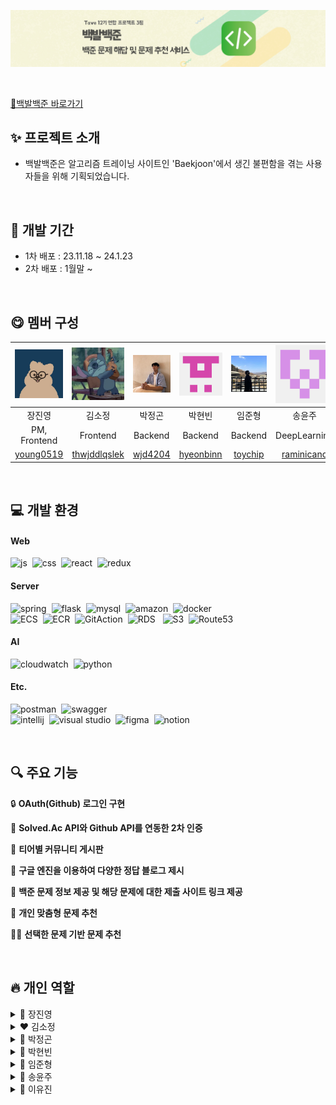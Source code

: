 ![poster](./img/백발백준로고.png)

<br>

[📌백발백준 바로가기](https://100shot.net)
<br>

## ✨ 프로젝트 소개 

- 백발백준은 알고리즘 트레이닝 사이트인 'Baekjoon'에서 생긴 불편함을 겪는 사용자들을 위해 기획되었습니다.
<br>

## 📆 개발 기간
* 1차 배포 : 23.11.18 ~ 24.1.23
* 2차 배포 : 1월말 ~
<br>

## 😋 멤버 구성

| ![장진영](./img/깃허브_장진영.png)  | ![스티치](./img/스티치11.jpg)|![박정곤](./img/깃허브_박정곤2.png)| ![박현빈](./img/깃허브_박현빈.png)  | ![임준형](./img/깃허브_임준형.png)   |  ![송윤주](./img/깃허브_송윤주.png) |  ![이유진](./img/깃허브_이유진.png) |
|:---:|:---:|:---:|:---:|:---:|:---:|:---:|
| 장진영  |  김소정  | 박정곤   | 박현빈  | 임준형   | 송윤주  | 이유진  |
| PM, Frontend   |  Frontend  |  Backend | Backend  | Backend  | DeepLearning  | DeepLearning  |
| [young0519](https://github.com/young0519)  | [thwjddlqslek](https://github.com/thwjddlqslek)  | [wjd4204](https://github.com/wjd4204)  |  [hyeonbinn](https://github.com/hyeonbinn) | [toychip](https://github.com/toychip)  | [raminicano ](https://github.com/raminicano )  | [jeniurs ](https://github.com/jeniurs )  |


<br>

## 💻 개발 환경
#### Web
![js](https://img.shields.io/badge/JavaScript-F7DF1E?style=for-the-badge&logo=JavaScript&logoColor=white)&nbsp; ![css](https://img.shields.io/badge/CSS-239120?&style=for-the-badge&logo=css3&logoColor=white) &nbsp;![react](https://img.shields.io/badge/React-20232A?style=for-the-badge&logo=react&logoColor=61DAFB)&nbsp; ![redux](https://img.shields.io/badge/Redux-593D88?style=for-the-badge&logo=redux&logoColor=white)

#### Server
![spring](https://img.shields.io/badge/Spring-6DB33F?style=for-the-badge&logo=spring&logoColor=white)&nbsp; ![flask](https://img.shields.io/badge/Flask-000000?style=for-the-badge&logo=flask&logoColor=white)&nbsp; ![mysql](https://img.shields.io/badge/MySQL-00000F?style=for-the-badge&logo=mysql&logoColor=white) &nbsp;![amazon](https://img.shields.io/badge/Amazon_AWS-232F3E?style=for-the-badge&logo=amazon-aws&logoColor=white) &nbsp;![docker](https://img.shields.io/badge/docker-%230db7ed.svg?style=for-the-badge&logo=docker&logoColor=white) <br>
![ECS](https://img.shields.io/badge/ECS-FF4500.svg?style=for-the-badge&logo=ECS&logoColor=white)&nbsp; ![ECR](https://img.shields.io/badge/ECR-F58025.svg?style=for-the-badge&logo=ECS&logoColor=white)&nbsp; ![GitAction](https://img.shields.io/badge/GitAction-000000.svg?style=for-the-badge&logo=ECS&logoColor=white)&nbsp; ![RDS](https://img.shields.io/badge/RDS-0058CC.svg?style=for-the-badge&logo=ECS&logoColor=white) &nbsp; ![S3](https://img.shields.io/badge/S3-BD081C.svg?style=for-the-badge&logo=ECS&logoColor=white)&nbsp; ![Route53](https://img.shields.io/badge/Route53-593D88.svg?style=for-the-badge&logo=ECS&logoColor=white) 


#### AI

![cloudwatch](https://img.shields.io/badge/Amazon%20CloudWatch-FF4F8B?style=for-the-badge&logo=Amazon%20CloudWatch&logoColor=white) &nbsp;![python](https://img.shields.io/badge/Python-14354C?style=for-the-badge&logo=python&logoColor=white)

#### Etc.
![postman](https://img.shields.io/badge/Postman-FF6C37?style=for-the-badge&logo=postman&logoColor=white)&nbsp; ![swagger](https://img.shields.io/badge/-Swagger-%23Clojure?style=for-the-badge&logo=swagger&logoColor=white) <br>
![intellij](https://img.shields.io/badge/IntelliJ_IDEA-000000.svg?style=for-the-badge&logo=intellij-idea&logoColor=white)&nbsp; ![visual studio](https://img.shields.io/badge/Visual_Studio-5C2D91?style=for-the-badge&logo=visual%20studio&logoColor=white)&nbsp; ![figma](https://img.shields.io/badge/Figma-F24E1E?style=for-the-badge&logo=figma&logoColor=white) &nbsp;![notion](https://img.shields.io/badge/Notion-000000?style=for-the-badge&logo=notion&logoColor=white)

<br>

## 🔍 주요 기능
🔒 **OAuth(Github) 로그인 구현**

🚧 **Solved.Ac API와 Github API를 연동한 2차 인증**

💭 **티어별 커뮤니티 게시판**

📝 **구글 엔진을 이용하여 다양한 정답 블로그 제시**

🚩 **백준 문제 정보 제공 및 해당 문제에 대한 제출 사이트 링크 제공**

🙋 **개인 맞춤형 문제 추천**

🙋‍♀️ **선택한 문제 기반 문제 추천**

<br>

## 🔥 개인 역할

<details>
<summary>🩷 장진영</summary>
<div markdown="1">       
1. Main Page 구현 <br>
2. 2차 인증 로직 작성 <br>
3. Solution Page 구현 <br>
4. Recommend Page 구현

</div>
</details>

<details>
<summary>❤️ 김소정</summary>
<div markdown="1">       
1. Community Page 구현 <br>
2. Compile Page 구현 <br>
</div>
</details>

<details>
<summary>🧡 박정곤</summary>
<div markdown="1">       
1. 개발 초기 환경 세팅 <br>
2. 해답이 필요한 문제에 대해 해답 블로그 리스트 제시 <br>
3. ‘AWS Lamda’를 호출하여 모델을 실행하여 2가지 종류의 추천 문제 리스트 제시 <br>
4. Solved.ac API를 이용한 문제 데이터 저장과 백준 유저 정보 스크래핑

</div>
</details>

<details>
<summary>💛 박현빈</summary>
<div markdown="1">       
1. 티어별 게시판 및 댓글 구현 <br>
2. 백준 문제 정보 스크래핑 <br>
3. Python Flask와 Spring Boot를 REST API로 연동해 백준 사이트에 자동 코드 제출 <br>
4. 컴파일링 및 채점 기능 구현

</div>
</details>

<details>
<summary>💚 임준형</summary>
<div markdown="1">       
1. 개발 초기 환경 세팅 <br>
2. AWS ECS 무중단 CI/CD 배포 <br>
3. S3, RDS 배포 <br>
4. OAuth(Github) 로그인 구현 및 Security 설정 <br>
5. SolvedAcApi와 Github Api를 연동한 2차 인증 <br>
6. 티어별 게시판 및 댓글 구현
</div>
</details>

<details>
<summary>💙 송윤주</summary>
<div markdown="1">       
1. 사용자의 경험을 기반으로 하여 같은 티어의 사용자들이 많이 푼 문제들을 추천하는 모델

</div>
</details>

<details>
<summary>💜 이유진</summary>
<div markdown="1">       
1. 입력한 문제를 기반으로 하여 동일한 알고리즘 유형을 가진 문제들을 추천하는 모델

</div>
</details>

